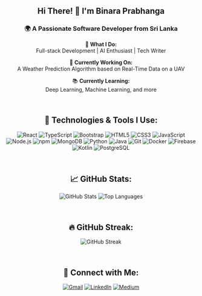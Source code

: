 <div align="center">

## Hi There! 👋 I'm Binara Prabhanga

### 🌍 A Passionate Software Developer from Sri Lanka

🚀 **What I Do:**  
Full-stack Development | AI Enthusiast | Tech Writer

🌱 **Currently Working On:**  
A Weather Prediction Algorithm based on Real-Time Data on a UAV

📚 **Currently Learning:**  
Deep Learning, Machine Learning, and more

<br>

## 🔧 Technologies & Tools I Use:
<p align="center">
  <img src="https://img.shields.io/badge/-React-20232A?style=flat-square&logo=react&logoColor=61DAFB" alt="React"/>
  <img src="https://img.shields.io/badge/-TypeScript-007ACC?style=flat-square&logo=typescript&logoColor=white" alt="TypeScript"/>
  <img src="https://img.shields.io/badge/-Bootstrap-563D7C?style=flat-square&logo=bootstrap&logoColor=white" alt="Bootstrap"/>
  <img src="https://img.shields.io/badge/-HTML5-E34F26?style=flat-square&logo=html5&logoColor=white" alt="HTML5"/>
  <img src="https://img.shields.io/badge/-CSS3-1572B6?style=flat-square&logo=css3&logoColor=white" alt="CSS3"/>
  <img src="https://img.shields.io/badge/-JavaScript-F7DF1E?style=flat-square&logo=javascript&logoColor=black" alt="JavaScript"/>
  <img src="https://img.shields.io/badge/-Node.js-339933?style=flat-square&logo=node.js&logoColor=white" alt="Node.js"/>
  <img src="https://img.shields.io/badge/-npm-CB3837?style=flat-square&logo=npm&logoColor=white" alt="npm"/>
  <img src="https://img.shields.io/badge/-MongoDB-47A248?style=flat-square&logo=mongodb&logoColor=white" alt="MongoDB"/>
  <img src="https://img.shields.io/badge/-Python-3776AB?style=flat-square&logo=python&logoColor=white" alt="Python"/>
  <img src="https://img.shields.io/badge/-Java-007396?style=flat-square&logo=java&logoColor=white" alt="Java"/>
  <img src="https://img.shields.io/badge/-Git-F05032?style=flat-square&logo=git&logoColor=white" alt="Git"/>
  <img src="https://img.shields.io/badge/-Docker-2496ED?style=flat-square&logo=docker&logoColor=white" alt="Docker"/>
  <img src="https://img.shields.io/badge/-Firebase-FFCA28?style=flat-square&logo=firebase&logoColor=black" alt="Firebase"/>
  <img src="https://img.shields.io/badge/-Kotlin-0095D5?style=flat-square&logo=kotlin&logoColor=white" alt="Kotlin"/>
  <img src="https://img.shields.io/badge/-PostgreSQL-336791?style=flat-square&logo=postgresql&logoColor=white" alt="PostgreSQL"/>
</p>

<br>

## 📈 GitHub Stats:
<p align="center">
  <img src="https://github-readme-stats.vercel.app/api?username=Binara-Prabhanga&show_icons=true&count_private=true&include_all_commits=true&theme=radical" alt="GitHub Stats" />
  <img src="https://github-readme-stats.vercel.app/api/top-langs/?username=Binara-Prabhanga&layout=compact&langs_count=10&theme=radical" alt="Top Languages" />
</p>

<br>

## 🔥 GitHub Streak:
<p align="center">
  <img src="https://github-readme-streak-stats.herokuapp.com/?user=Binara-Prabhanga&theme=radical" alt="GitHub Streak" />
</p>

<br>

## 💬 Connect with Me:
<p align="center">
  <a href="mailto:binaraprabhanga@gmail.com"><img src="https://img.shields.io/badge/-Email-D14836?style=flat-square&logo=gmail&logoColor=white" alt="Gmail"/></a>
  <a href="https://www.linkedin.com/in/binaraprabhanga/"><img src="https://img.shields.io/badge/-LinkedIn-0077B5?style=flat-square&logo=linkedin&logoColor=white" alt="LinkedIn"/></a>
  <a href="https://medium.com/@binaraprabhanga"><img src="https://img.shields.io/badge/-Medium-000000?style=flat-square&logo=medium&logoColor=white" alt="Medium"/></a>
</p>

</div>
